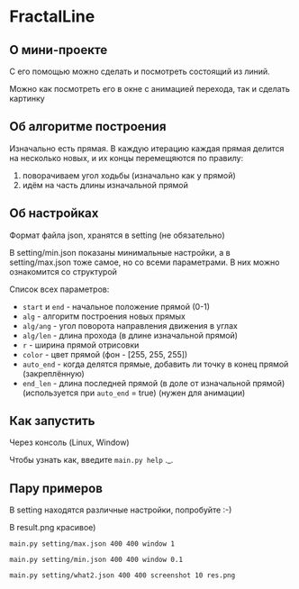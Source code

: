 # FractalLine

## О мини-проекте

С его помощью можно сделать и посмотреть состоящий из линий.

Можно как посмотреть его в окне с анимацией перехода, так и сделать картинку

## Об алгоритме построения

Изначально есть прямая. В каждую итерацию каждая прямая делится на несколько новых, и их концы перемещяются по правилу:

1) поворачиваем угол ходьбы (изначально как у прямой)
2) идём на часть длины изначальной прямой

## Об настройках

Формат файла json, хранятся в setting (не обязательно)

В setting/min.json показаны минимальные настройки, а в setting/max.json тоже самое, но со всеми параметрами. В них можно ознакомится со структурой

Список всех параметров:

- ```start``` и ```end``` - начальное положение прямой (0-1)
- ```alg``` - алгоритм построения новых прямых
- ```alg/ang``` - угол поворота направления движения в углах
- ```alg/len``` - длина прохода (в длине изначальной прямой)
- ```r``` - ширина прямой отрисовки
- ```color``` - цвет прямой (фон - \[255, 255, 255\])
- ```auto_end``` - когда делятся прямые, добавить ли точку в конец прямой (закреплённую)
- ```end_len``` - длина последней прямой (в доле от изначальной прямой) (используется при ```auto_end``` = true) (нужен для анимации)

## Как запустить

Через консоль (Linux, Window)

Чтобы узнать как, введите ```main.py help``` ._.

## Пару примеров

В setting находятся различные настройки, попробуйте :-)

В result.png красивое)

```main.py setting/max.json 400 400 window 1```

```main.py setting/min.json 400 400 window 0.1```

```main.py setting/what2.json 400 400 screenshot 10 res.png```
